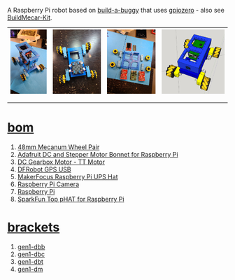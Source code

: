 A Raspberry Pi robot based on <a href="https://projects.raspberrypi.org/en/projects/build-a-buggy/0">build-a-buggy</a> that uses <a href="https://gpiozero.readthedocs.io/en/stable/index.html">gpiozero</a> - also see <a href="https://www.waveshare.com/wiki/BuildMecar-Kit">BuildMecar-Kit</a>.

| [![image](../images/blue-buggy-2-1.jpg)](https://github.com/kamangir/blue-bracket/blob/main/images/blue-buggy-2-1.jpg) | [![image](../images/blue-buggy-2-2.jpg)](https://github.com/kamangir/blue-bracket/blob/main/images/blue-buggy-2-2.jpg) | [![image](../images/blue-buggy-2-3.jpg)](https://github.com/kamangir/blue-bracket/blob/main/images/blue-buggy-2-3.jpg) | [![image](../images/blue-buggy-2-4.jpg)](https://github.com/kamangir/blue-bracket/blob/main/images/blue-buggy-2-4.jpg) |
| --- | --- | --- | --- |

---

# [bom](../parts.md)

1. [48mm Mecanum Wheel Pair](../parts.md#48mm-mecanum-wheel-pair)
1. [Adafruit DC and Stepper Motor Bonnet for Raspberry Pi](../parts.md#adafruit-dc-and-stepper-motor-bonnet-for-raspberry-pi)
1. [DC Gearbox Motor - TT Motor](../parts.md#dc-gearbox-motor-tt-motor)
1. [DFRobot GPS USB](../parts.md#dfrobot-gps-usb)
1. [MakerFocus Raspberry Pi UPS Hat](../parts.md#makerfocus-raspberry-pi-ups-hat)
1. [Raspberry Pi Camera](../parts.md#raspberry-pi-camera)
1. [Raspberry Pi](../parts.md#raspberry-pi)
1. [SparkFun Top pHAT for Raspberry Pi](../parts.md#sparkfun-top-phat-for-raspberry-pi)

# [brackets](../brackets)

1. [gen1-dbb](../brackets/gen1-dbb/gen1-dbb.stl)
1. [gen1-dbc](../brackets/gen1-dbc/gen1-dbc.stl)
1. [gen1-dbt](../brackets/gen1-dbt/gen1-dbt.stl)
1. [gen1-dm](../brackets/gen1-dm/gen1-dm.stl)

